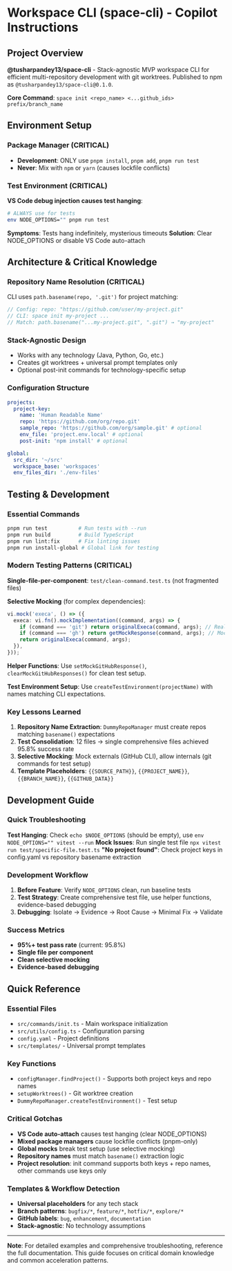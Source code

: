 # Workspace CLI (space-cli) - Copilot Instructions

## Project Overview

**@tusharpandey13/space-cli** - Stack-agnostic MVP workspace CLI for efficient multi-repository development with git worktrees. Published to npm as `@tusharpandey13/space-cli@0.1.0`.

**Core Command**: `space init <repo_name> <...github_ids> prefix/branch_name`

## Environment Setup

### Package Manager (CRITICAL)

- **Development**: ONLY use `pnpm install`, `pnpm add`, `pnpm run test`
- **Never**: Mix with `npm` or `yarn` (causes lockfile conflicts)

### Test Environment (CRITICAL)

**VS Code debug injection causes test hanging**:

```bash
# ALWAYS use for tests
env NODE_OPTIONS="" pnpm run test
```

**Symptoms**: Tests hang indefinitely, mysterious timeouts
**Solution**: Clear NODE_OPTIONS or disable VS Code auto-attach

## Architecture & Critical Knowledge

### Repository Name Resolution (CRITICAL)

CLI uses `path.basename(repo, '.git')` for project matching:

```typescript
// Config: repo: "https://github.com/user/my-project.git"
// CLI: space init my-project ...
// Match: path.basename("...my-project.git", ".git") → "my-project"
```

### Stack-Agnostic Design

- Works with any technology (Java, Python, Go, etc.)
- Creates git worktrees + universal prompt templates only
- Optional post-init commands for technology-specific setup

### Configuration Structure

```yaml
projects:
  project-key:
    name: 'Human Readable Name'
    repo: 'https://github.com/org/repo.git'
    sample_repo: 'https://github.com/org/sample.git' # optional
    env_file: 'project.env.local' # optional
    post-init: 'npm install' # optional

global:
  src_dir: '~/src'
  workspace_base: 'workspaces'
  env_files_dir: './env-files'
```

## Testing & Development

### Essential Commands

```bash
pnpm run test          # Run tests with --run
pnpm run build         # Build TypeScript
pnpm run lint:fix      # Fix linting issues
pnpm run install-global # Global link for testing
```

### Modern Testing Patterns (CRITICAL)

**Single-file-per-component**: `test/clean-command.test.ts` (not fragmented files)

**Selective Mocking** (for complex dependencies):

```typescript
vi.mock('execa', () => ({
  execa: vi.fn().mockImplementation((command, args) => {
    if (command === 'git') return originalExeca(command, args); // Real git
    if (command === 'gh') return getMockResponse(command, args); // Mock GitHub CLI
    return originalExeca(command, args);
  }),
}));
```

**Helper Functions**: Use `setMockGitHubResponse()`, `clearMockGitHubResponses()` for clean test setup.

**Test Environment Setup**: Use `createTestEnvironment(projectName)` with names matching CLI expectations.

### Key Lessons Learned

1. **Repository Name Extraction**: `DummyRepoManager` must create repos matching `basename()` expectations
2. **Test Consolidation**: 12 files → single comprehensive files achieved 95.8% success rate
3. **Selective Mocking**: Mock externals (GitHub CLI), allow internals (git commands for test setup)
4. **Template Placeholders**: `{{SOURCE_PATH}}`, `{{PROJECT_NAME}}`, `{{BRANCH_NAME}}`, `{{GITHUB_DATA}}`

## Development Guide

### Quick Troubleshooting

**Test Hanging**: Check `echo $NODE_OPTIONS` (should be empty), use `env NODE_OPTIONS="" vitest --run`
**Mock Issues**: Run single test file `npx vitest run test/specific-file.test.ts`
**"No project found"**: Check project keys in config.yaml vs repository basename extraction

### Development Workflow

1. **Before Feature**: Verify `NODE_OPTIONS` clean, run baseline tests
2. **Test Strategy**: Create comprehensive test file, use helper functions, evidence-based debugging
3. **Debugging**: Isolate → Evidence → Root Cause → Minimal Fix → Validate

### Success Metrics

- **95%+ test pass rate** (current: 95.8%)
- **Single file per component**
- **Clean selective mocking**
- **Evidence-based debugging**

## Quick Reference

### Essential Files

- `src/commands/init.ts` - Main workspace initialization
- `src/utils/config.ts` - Configuration parsing
- `config.yaml` - Project definitions
- `src/templates/` - Universal prompt templates

### Key Functions

- `configManager.findProject()` - Supports both project keys and repo names
- `setupWorktrees()` - Git worktree creation
- `DummyRepoManager.createTestEnvironment()` - Test setup

### Critical Gotchas

- **VS Code auto-attach** causes test hanging (clear NODE_OPTIONS)
- **Mixed package managers** cause lockfile conflicts (pnpm-only)
- **Global mocks** break test setup (use selective mocking)
- **Repository names** must match `basename()` extraction logic
- **Project resolution**: init command supports both keys + repo names, other commands use keys only

### Templates & Workflow Detection

- **Universal placeholders** for any tech stack
- **Branch patterns**: `bugfix/*`, `feature/*`, `hotfix/*`, `explore/*`
- **GitHub labels**: `bug`, `enhancement`, `documentation`
- **Stack-agnostic**: No technology assumptions

---

**Note**: For detailed examples and comprehensive troubleshooting, reference the full documentation. This guide focuses on critical domain knowledge and common acceleration patterns.
